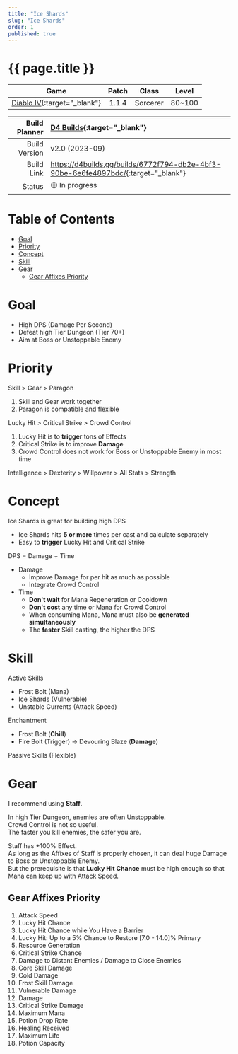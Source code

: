 ```yaml
---
title: "Ice Shards"
slug: "Ice Shards"
order: 1
published: true
---
```


# {{ page.title }} <!-- omit from toc -->

|                             Game                             | Patch |  Class   | Level  |
| :----------------------------------------------------------: | :---: | :------: | :----: |
| [Diablo IV](https://diablo4.blizzard.com/){:target="_blank"} | 1.1.4 | Sorcerer | 80~100 |

| Build Planner | [D4 Builds](https://d4builds.gg/){:target="_blank"}                                  |
| ------------: | :----------------------------------------------------------------------------------- |
| Build Version | v2.0 (2023-09)                                                                       |
|    Build Link | <https://d4builds.gg/builds/6772f794-db2e-4bf3-90be-6e6fe4897bdc/>{:target="_blank"} |
|        Status | 🟡 In progress                                                                        |

# Table of Contents <!-- omit from toc -->
- [Goal](#goal)
- [Priority](#priority)
- [Concept](#concept)
- [Skill](#skill)
- [Gear](#gear)
  - [Gear Affixes Priority](#gear-affixes-priority)

# Goal
- High DPS (Damage Per Second)
- Defeat high Tier Dungeon (Tier 70+)
- Aim at Boss or Unstoppable Enemy

# Priority
Skill > Gear > Paragon
1. Skill and Gear work together
2. Paragon is compatible and flexible

Lucky Hit > Critical Strike > Crowd Control
1. Lucky Hit is to **trigger** tons of Effects
2. Critical Strike is to improve **Damage**
3. Crowd Control does not work for Boss or Unstoppable Enemy in most time

Intelligence > Dexterity > Willpower > All Stats > Strength

# Concept
Ice Shards is great for building high DPS
- Ice Shards hits **5 or more** times per cast and calculate separately
- Easy to **trigger** Lucky Hit and Critical Strike

DPS = Damage ÷ Time
- Damage
  - Improve Damage for per hit as much as possible
  - Integrate Crowd Control
- Time
  - **Don't wait** for Mana Regeneration or Cooldown
  - **Don't cost** any time or Mana for Crowd Control
  - When consuming Mana, Mana must also be **generated simultaneously**
  - The **faster** Skill casting, the higher the DPS

# Skill
Active Skills
   - Frost Bolt (Mana)
   - Ice Shards (Vulnerable)
   - Unstable Currents (Attack Speed)

Enchantment
  - Frost Bolt (**Chill**)
  - Fire Bolt (Trigger) -> Devouring Blaze (**Damage**)

Passive Skills (Flexible)

<!-- # Gear (Wand)
I suggest using **Wand + Focus**.  
According to my Affixes, Focus can provide **better performance** for whole build.  
Easier to keep you **safe**. 

> I tested some fine-tune for using Staff.  
> Although Staff can provide a huge Damage in a short time.  
> But Staff is hard to let Mana keep up with Attack Speed for lasting DPS.  
> This make Staff hard to defeat high Tier Dungeon. -->

# Gear
I recommend using **Staff**.

In high Tier Dungeon, enemies are often Unstoppable.  
Crowd Control is not so useful.  
The faster you kill enemies, the safer you are.

Staff has +100% Effect.  
As long as the Affixes of Staff is properly chosen, it can deal huge Damage to Boss or Unstoppable Enemy.  
But the prerequisite is that **Lucky Hit Chance** must be high enough so that Mana can keep up with Attack Speed.

## Gear Affixes Priority
1. Attack Speed
2. Lucky Hit Chance
3. Lucky Hit Chance while You Have a Barrier
4. Lucky Hit: Up to a 5% Chance to Restore [7.0 - 14.0]% Primary
5. Resource Generation
6. Critical Strike Chance
7. Damage to Distant Enemies / Damage to Close Enemies
9. Core Skill Damage
10. Cold Damage
11. Frost Skill Damage
12. Vulnerable Damage
13. Damage
14. Critical Strike Damage
15. Maximum Mana
16. Potion Drop Rate
17. Healing Received
18. Maximum Life
19. Potion Capacity
